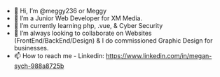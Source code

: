 - 👋 Hi, I’m @meggy236 or Meggy
- 👀 I’m a Junior Web Developer for XM Media. 
- 🌱 I’m currently learning php, .vue, & Cyber Security
- 💞️ I’m always looking to collaborate on Websites (FrontEnd/BackEnd/Design) & I do commissioned Graphic Design for businesses. 
- 📫 How to reach me - Linkedin: https://www.linkedin.com/in/megan-sych-988a8725b

<!---
meggy236/meggy236 is a ✨ special ✨ repository because its `README.md` (this file) appears on your GitHub profile.
You can click the Preview link to take a look at your changes.
--->
